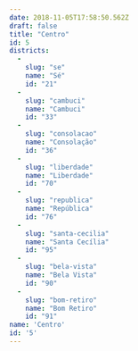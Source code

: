 ```yaml
---
date: 2018-11-05T17:58:50.562Z
draft: false
title: "Centro"
id: 5
districts:
  -
    slug: "se"
    name: "Sé"
    id: "21"
  -
    slug: "cambuci"
    name: "Cambuci"
    id: "33"
  -
    slug: "consolacao"
    name: "Consolação"
    id: "36"
  -
    slug: "liberdade"
    name: "Liberdade"
    id: "70"
  -
    slug: "republica"
    name: "República"
    id: "76"
  -
    slug: "santa-cecilia"
    name: "Santa Cecília"
    id: "95"
  -
    slug: "bela-vista"
    name: "Bela Vista"
    id: "90"
  -
    slug: "bom-retiro"
    name: "Bom Retiro"
    id: "91"
name: 'Centro'
id: '5'
---
```

		